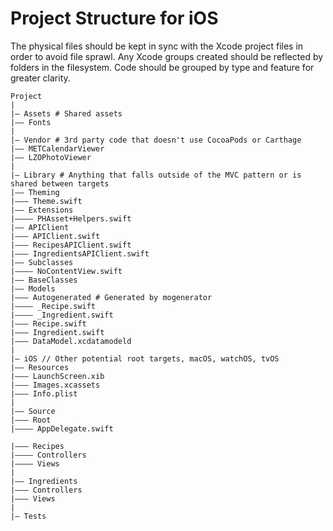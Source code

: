 # Project Structure for iOS

The physical files should be kept in sync with the Xcode project files in order to avoid file sprawl. Any Xcode groups created should be reflected by folders in the filesystem. Code should be grouped by type and feature for greater clarity.

```
Project
|
|— Assets # Shared assets
|—— Fonts
|
|— Vendor # 3rd party code that doesn't use CocoaPods or Carthage
|—— METCalendarViewer
|—— LZOPhotoViewer
|
|— Library # Anything that falls outside of the MVC pattern or is shared between targets
|—— Theming
|——— Theme.swift
|—— Extensions
|———— PHAsset+Helpers.swift
|—— APIClient
|——— APIClient.swift
|——— RecipesAPIClient.swift
|——— IngredientsAPIClient.swift
|—— Subclasses
|———— NoContentView.swift
|—— BaseClasses
|—— Models
|——— Autogenerated # Generated by mogenerator
|———— _Recipe.swift
|———— _Ingredient.swift
|——— Recipe.swift
|——— Ingredient.swift
|——— DataModel.xcdatamodeld
|
|— iOS // Other potential root targets, macOS, watchOS, tvOS
|—— Resources
|——— LaunchScreen.xib
|——— Images.xcassets
|——— Info.plist
|
|—— Source
|——— Root
|———— AppDelegate.swift

|——— Recipes
|—–—— Controllers
|———— Views
|
|—— Ingredients
|——— Controllers
|——— Views
|
|— Tests
```
